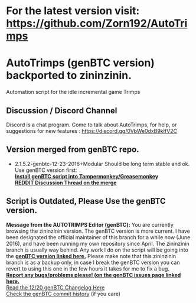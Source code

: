 # For the latest version visit: https://github.com/Zorn192/AutoTrimps

# AutoTrimps (genBTC version) backported to zininzinin.
Automation script for the idle incremental game Trimps

## Discussion / Discord Channel
Discord is a chat program. Come to talk about AutoTrimps, for help, or suggestions for new features : https://discord.gg/0VbWe0dxB9kIfV2C 

## Version merged from genBTC repo.
- 2.1.5.2-genbtc-12-23-2016+Modular
Should be long term stable and ok.
Use genBTC version first: 
<br><b><a href="http://genbtc.github.io/AutoTrimps/install.user.js">Install genBTC script into Tampermonkey/Greasemonkey</a></b>
<br><a href="https://www.reddit.com/r/Trimps/comments/5bimtg/psa_autotrimps_users_new_script_branch_zininzinin/"><b>REDDIT Discussion Thread on the merge</b></A>

## Script is Outdated, Please Use the genBTC version.
<b>Message from the AUTOTRIMPS Editor (genBTC):</b> You are currently browsing the zininzinin version. The genBTC version is more current. I have been designated the official maintainer of this branch for a while now (June 2016), and have been running my own repository since April. The zininzinin branch is usually way behind. Any work I do on the script will be going into the <b><a href="https://github.com/genbtc/AutoTrimps/">genBTC version linked here.</a></b> Please make note that this zininzinin branch is as a backup only, in case I break the genBTC version you can revert to using this one in the few hours it takes for me to fix a bug.
<br><b><u>Report any bugs/problems please! (on the <b><a href="https://github.com/genbtc/AutoTrimps/issues">genBTC issues page linked here.</a></b></u></b>
<br><a href="https://github.com/genbtc/AutoTrimps#current-feature-changes-by-genbtc-up-to-date-as-of-12202016" target="#">Read the 12/20 genBTC Changelog Here</a>
<br><a href="https://github.com/genbtc/AutoTrimps/commits/gh-pages" target="#">Check the genBTC commit history</a> (if you care)
